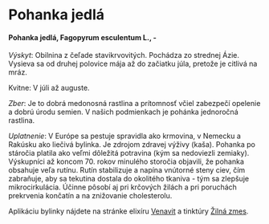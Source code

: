 Pohanka jedlá
=============

#### Pohanka jedlá, Fagopyrum esculentum L., -

*Výskyt*: Obilnina z čeľade stavikrvovitých. Pochádza zo strednej Ázie. Vysieva
sa od druhej polovice mája až do začiatku júla, pretože je citlivá na mráz.

Kvitne: V júli až auguste.

*Zber*: Je to dobrá medonosná rastlina a prítomnosť včiel zabezpečí opelenie a
dobrú úrodu semien. V našich podmienkach je pohánka jednoročná rastlina.

*Uplatnenie*: V Európe sa pestuje spravidla ako krmovina, v Nemecku a Rakúsku
ako liečivá bylinka. Je zdrojom zdravej výživy (kaša). Pohanka po stáročia
platila ako veľmi dôležitá potravina (kým sa nedoviezli zemiaky). Výskupníci až
koncom 70. rokov minulého storočia objavili, že pohanka obsahuje veľa rutínu.
Rutín stabilizuje a napína vnútorné steny ciev, čím zabraňuje, aby sa tekutina
dostala do okolitého tkaniva - tým sa zlepšuje mikrocirkulácia. Účinne pôsobí aj
pri krčových žilách a pri poruchách prekrvenia končatín a na znižovanie
cholesterolu.

Aplikáciu bylinky nájdete na stránke elixíru [Venavit](../elixiry/venavit)
a tinktúry [Žilná zmes](../tinktury/zmes-zilna).
